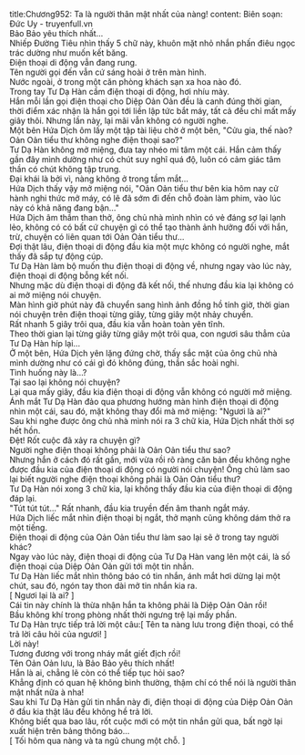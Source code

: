 title:Chương952: Ta là người thân mật nhất của nàng!
content:
Biên soạn: Đức Uy - truyenfull.vn<br>Bảo Bảo yêu thích nhất...<br>Nhiếp Đường Tiêu nhìn thấy 5 chữ này, khuôn mặt nhỏ nhắn phấn điêu ngọc trác dường như muốn kết băng.<br>Điện thoại di động vẫn đang rung.<br>Tên người gọi đến vẫn cứ sáng hoài ở trên màn hình.<br>Nước ngoài, ở trong một căn phòng khách sạn xa hoa nào đó.<br>Trong tay Tư Dạ Hàn cầm điện thoại di động, hơi nhíu mày.<br>Hắn mỗi lần gọi điện thoại cho Diệp Oản Oản đều là canh đúng thời gian, thời điểm xác nhận là hắn gọi tới liền lập tức bắt máy, tất cả đều chỉ mất mấy giây thôi. Nhưng lần này, lại mãi vẫn không có người nghe.<br>Một bên Hứa Dịch ôm lấy một tập tài liệu chờ ở một bên, "Cửu gia, thế nào? Oản Oản tiểu thư không nghe điện thoại sao?"<br>Tư Dạ Hàn không mở miệng, đưa tay nhéo mi tâm một cái. Hắn cảm thấy gần đây mình dường như có chút suy nghĩ quá độ, luôn có cảm giác tâm thần có chút không tập trung.<br>Đại khái là bởi vì, nàng không ở trong tầm mắt...<br>Hứa Dịch thấy vậy mở miệng nói, "Oản Oản tiểu thư bên kia hôm nay cử hành nghi thức mở máy, có lẽ đã sớm đi đến chỗ đoàn làm phim, vào lúc này có khả năng đang bận..."<br>Hứa Dịch âm thầm than thở, ông chủ nhà mình nhìn có vẻ đáng sợ lại lạnh lẻo, không có có bất cứ chuyện gì có thể tạo thành ảnh hưởng đối với hắn, trừ, chuyện có liên quan tới Oản Oản tiểu thư…<br>Đợi thật lâu, điện thoại di động đầu kia một mực không có người nghe, mắt thấy đã sắp tự động cúp.<br>Tư Dạ Hàn làm bộ muốn thu điện thoại di động về, nhưng ngay vào lúc này, điện thoại di động bỗng kết nối.<br>Nhưng mặc dù điện thoại di động đã kết nối, thế nhưng đầu kia lại không có ai mở miệng nói chuyện.<br>Màn hình giờ phút này đã chuyển sang hình ảnh đồng hồ tính giờ, thời gian nói chuyện trên điện thoại từng giây, từng giây một nhảy chuyển.<br>Rất nhanh 5 giây trôi qua, đầu kia vẫn hoàn toàn yên tĩnh.<br>Theo thời gian lại từng giây từng giây một trôi qua, con ngươi sâu thẳm của Tư Dạ Hàn híp lại...<br>Ở một bên, Hứa Dịch yên lặng đứng chờ, thấy sắc mặt của ông chủ nhà mình dường như có cái gì đó không đúng, thần sắc hoài nghi.<br>Tình huống này là…?<br>Tại sao lại không nói chuyện?<br>Lại qua mấy giây, đầu kia điện thoại di động vẫn không có người mở miệng.<br>Ánh mắt Tư Dạ Hàn đảo qua phương hướng màn hình điện thoại di động nhìn một cái, sau đó, mặt không thay đổi mà mở miệng: "Ngươi là ai?"<br>Sau khi nghe được ông chủ nhà mình nói ra 3 chữ kia, Hứa Dịch nhất thời sợ hết hồn.<br>Đệt! Rốt cuộc đã xảy ra chuyện gì?<br>Người nghe điện thoại không phải là Oản Oản tiểu thư sao?<br>Nhưng hắn ở cách đó rất gần, mới vừa rồi rõ ràng căn bản đều không nghe được đầu kia của điện thoại di động có người nói chuyện! Ông chủ làm sao lại biết người nghe điện thoại không phải là Oản Oản tiểu thư?<br>Tư Dạ Hàn nói xong 3 chữ kia, lại không thấy đầu kia của điện thoại di động đáp lại.<br>"Tút tút tút..." Rất nhanh, đầu kia truyền đến âm thanh ngắt máy.<br>Hứa Dịch liếc mắt nhìn điện thoại bị ngắt, thở mạnh cũng không dám thở ra một tiếng.<br>Điện thoại di động của Oản Oản tiểu thư làm sao lại sẽ ở trong tay người khác?<br>Ngay vào lúc này, điện thoại di động của Tư Dạ Hàn vang lên một cái, là số điện thoại của Diệp Oản Oản gửi tới một tin nhắn.<br>Tư Dạ Hàn liếc mắt nhìn thông báo có tin nhắn, ánh mắt hơi dừng lại một chút, sau đó, ngón tay thon dài mở tin nhắn kia ra.<br>[ Ngươi lại là ai? ]<br>Cái tin này chính là thừa nhận hắn ta không phải là Diệp Oản Oản rồi!<br>Bầu không khí trong phòng nhất thời ngưng trệ lại mấy phần.<br>Tư Dạ Hàn trực tiếp trả lời một câu:[ Tên ta nàng lưu trong điện thoại, có thể trả lời câu hỏi của ngươi! ]<br>Lời này!<br>Tương đương với trong nháy mắt giết địch rồi!<br>Tên Oản Oản lưu, là Bảo Bảo yêu thích nhất!<br>Hắn là ai, chẳng lẽ còn có thể tiếp tục hỏi sao?<br>Khẳng định có quan hệ không bình thường, thậm chí có thể nói là người thân mật nhất nữa à nha!<br>Sau khi Tư Dạ Hàn gửi tin nhắn này đi, điện thoại di động của Diệp Oản Oản ở đầu kia thật lâu đều không hề trả lời.<br>Không biết qua bao lâu, rốt cuộc mới có một tin nhắn gửi qua, bất ngờ lại xuất hiện trên bảng thông báo…<br>[ Tối hôm qua nàng và ta ngủ chung một chỗ. ]